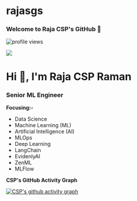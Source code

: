 # rajasgs



### Welcome to Raja CSP's GitHub 👋
<img src="https://komarev.com/ghpvc/?username=rajasgs&color=green" alt="profile views" />

![](https://img.shields.io/badge/-Python-3626e3?style=for-the-badge&logo=Python&logoColor=fff)


<h1 align="left">Hi 👋, I'm Raja CSP Raman</h1>
<h3 align="left">Senior ML Engineer</h3>


**Focusing:-**
* Data Science
* Machine Learning (ML)
* Artificial Intelligence (AI)
* MLOps
* Deep Learning
* LangChain
* EvidenlyAI
* ZenML
* MLFlow

**CSP's GitHub Activity Graph**

[![CSP's github activity graph](https://github-readme-activity-graph.vercel.app/graph?username=rajasgs&theme=react-dark&hide_border=True)](https://github.com/ashutosh00710/github-readme-activity-graph)
